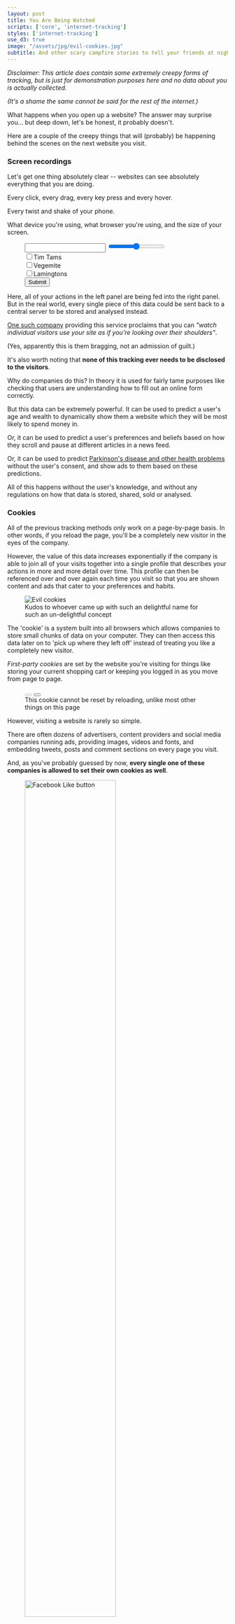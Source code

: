 ```yaml
---
layout: post
title: You Are Being Watched
scripts: ['core', 'internet-tracking']
styles: ['internet-tracking']
use_d3: true
image: "/assets/jpg/evil-cookies.jpg"
subtitle: And other scary campfire stories to tell your friends at night
---
```


_Disclaimer: This article does contain some extremely creepy forms of tracking, but is just for demonstration purposes here and no data about you is actually collected._

_(It's a shame the same cannot be said for the rest of the internet.)_

What happens when you open up a website? The answer may surprise you... but deep down, let's be honest, it probably doesn't.

Here are a couple of the creepy things that will (probably) be happening behind the scenes on the next website you visit.

### Screen recordings

Let's get one thing absolutely clear -- websites can see absolutely everything that you are doing.

Every click, every drag, every key press and every hover.

Every twist and shake of your phone.

What device you're using<span id="os-gag"></span>, what browser you're using<span id="browser-gag"></span>, and the size of your screen<span id="screen-size-gag"></span>.

<figure>
<div id="form-example" class="figure-group">
    <div class="diagram">
        <input type="text" class="form-control form-control-sm form-example-text">
        <input type="range" class="form-example-range">
        <div class="checkbox-group"><input type="checkbox" class="form-example-checkbox1"><label>Tim Tams</label></div>
        <div class="checkbox-group"><input type="checkbox" class="form-example-checkbox2"><label>Vegemite</label></div>
        <div class="checkbox-group"><input type="checkbox" class="form-example-checkbox3"><label>Lamingtons</label></div>
        <button type="button" class="btn btn-success btn-sm form-example-button last">Submit</button>
    </div>
</div>
</figure>

Here, all of your actions in the left panel are being fed into the right panel. But in the real world, every single piece of this data could be sent back to a central server to be stored and analysed instead.

[One such company](https://www.inspectlet.com) providing this service proclaims that you can _"watch individual visitors use your site as if you're looking over their shoulders"_.

(Yes, apparently this is them bragging, not an admission of guilt.)

It's also worth noting that **none of this tracking ever needs to be disclosed to the visitors**. 

Why do companies do this? In theory it is used for fairly tame purposes like checking that users are understanding how to fill out an online form correctly.

But this data can be extremely powerful. It can be used to predict a user's age and wealth to dynamically show them a website which they will be most likely to spend money in.

Or, it can be used to predict a user's preferences and beliefs based on how they scroll and pause at different articles in a news feed.

Or, it can be used to predict [Parkinson's disease and other health problems](https://medium.com/stanford-magazine/your-computer-may-know-you-have-parkinsons-shall-it-tell-you-e8f8907f4595) without the user's consent, and show ads to them based on these predictions.

All of this happens without the user's knowledge, and without any regulations on how that data is stored, shared, sold or analysed.

### Cookies

All of the previous tracking methods only work on a page-by-page basis. In other words, if you reload the page, you'll be a completely new visitor in the eyes of the company.

However, the value of this data increases exponentially if the company is able to join all of your visits together into a single profile that describes your actions in more and more detail over time. This profile can then be referenced over and over again each time you visit so that you are shown content and ads that cater to your preferences and habits. 

<figure>
<img src="/assets/jpg/evil-cookies.jpg" alt="Evil cookies" class="diagram">
<figcaption class="caption">
<!-- <p class="caption"> -->
Kudos to whoever came up with such an delightful name for such an un-delightful concept
<!-- </p> -->
</figcaption>
</figure>

The 'cookie' is a system built into all browsers which allows companies to store small chunks of data on your computer. They can then access this data later on to 'pick up where they left off' instead of treating you like a completely new visitor.

_First-party cookies_ are set by the website you're visiting for things like storing your current shopping cart or keeping you logged in as you move from page to page. 

<figure class="cookie-buttons">
<button type="button" class="btn btn-lg btn-success set-cookie" id="set-cookie" disabled></button>
<button type="button" class="btn btn-sm hidden delete-cookie" id="delete-cookie"></button>
<figcaption class="caption">
This cookie cannot be reset by reloading, unlike most other things on this page
</figcaption>
</figure>

However, visiting a website is rarely so simple.

There are often dozens of advertisers, content providers and social media companies running ads, providing images, videos and fonts, and embedding tweets, posts and comment sections on every page you visit.

And, as you've probably guessed by now, **every single one of these companies is allowed to set their own cookies as well**.

<figure id="facebook-like">
<img src="/assets/png/facebook-like-button.png" alt="Facebook Like button" style="width:70%;margin:0 auto">
<figcaption>
<p class="caption">
A Facebook 'Like' button tracks you and relays information back to Facebook, even if you don't actually click the button or have a Facebook account
</p>
</figcaption>
</figure>

This is a particularly powerful tool for large companies like Google, Twitter and Facebook who have fingers in the proverbial pies of millions of websites. They can use this huge mesh of websites to watch users hop across the internet, learning more about each user's preferences, behaviours and interests as they browse. 

For example, see which websites in Facebook's tracking mesh are tracking you [here](https://www.facebook.com/off_facebook_activity/activity_list).

In some positive news, **the browsers Firefox and Safari now block third-party cookies by default**, and severely limit the remaining ones, making it impossible for you to be tracked via this method. 

Users are also protected by legislation [in Europe](https://gdpr.eu/cookies/) and, to a lesser degree, [in California](https://oag.ca.gov/privacy/ccpa). However, most of the world remains in a digital Wild West when they roam the internet. 

### Fingerprinting

Cookies are just one technique companies use to track their users. After all, what happens when a user clears their cookies? Switches browser? Disables third-party cookies entirely? Instead, companies can resort to _fingerprinting_ their users.

When you visit a website, it is able to see a whole range of information about your device. Some of it is obviously important, like your screen size and your default language, but it also sees much more obscure details like your speakers' decibel range and your device's default fonts.

This information is all assembled into a 'fingerprint' - a list of precise settings and parameters which make your device unique. Any company that knows this fingerprint will be able to recognise you any time you open their website, and show you content accordingly.

(You can see what your fingerprint looks like [here](https://amiunique.org/fp).)

Fingerprints are much harder to remove than cookies. This makes them a valuable commodity to advertising companies, who go to extreme lengths to 'fingerprint' users in ever-increasing detail.

For instance, [one strategy](https://www.usenix.org/conference/usenixsecurity19/presentation/shusterman) takes advantage of the computer's caching system by testing which sections of memory have been used recently and which haven't.

[Another strategy](https://sensorid.cl.cam.ac.uk/) monitors an iPhone's exact acceleration and orientation when held in the owner's hand to determine exactly how each iPhone's gyroscope and accelerometer were calibrated when it was built, uniquely identifying it.

Fingeprints can also be combined with other strategies to become even more valuable. If two fingerprinted devices are often using the same IP address or logged into the same accounts, they are probably owned by the same user. These fingerprints can therefore be connected to create an even more detailed profile of that user.

There are no easy solutions here since every new technological development, like memory caches and gyroscopes, can become new potential targets for fingerprinting.

We are locked in an arms race to protect ourselves against emerging fingerprinting strategies. And so far, we are probably losing. 

<figure>
{% include svg.html id="svg1" class="no-outline" %}
<figcaption><p class="caption">
Have you skipped anything on this page yet, by the way?
</p></figcaption>
</figure>

### A/B tests

Who's to say all the visitors to a website need to be shown the same website?

Instead, every visit can be an opportunity to experiment on users in a process called _A/B testing_. 

For example, let's say you're designing a new website and you want to place an ad in the spot which will be clicked on most often. Instead of surveying your users explicitly, you can run a simple experiment:
1. Split your users into group A and group B
1. Show each half a different version of the website
1. Watch each group to determine which version produces the most ad clicks

I actually have a small confession to make -- _you're part of an A/B test right now_.

You were shown a button to reset the pointless cookie above:

<figure class="cookie-buttons">
<button type="button" class="btn btn-sm delete-cookie" id="my-delete-button"></button>
</figure>

However, there's actually another version of that button:

<figure class="cookie-buttons">
<button type="button" class="btn btn-sm delete-cookie" id="other-delete-button"></button>
</figure>

You are randomly assigned your button when you opened the page, and your interactions with it are compared to every other reader's interactions to determine _which group is more likely to keep the pointless cookie on their computer_. Here are the live results:

<figure>
{% include svg.html id="svg2" class="no-outline svg-chart" %}
<div id="ab-test-axis-labels" class="diagram no-outline">
    <div></div>
    <button type="button" class="btn btn-outline-secondary btn-sm">Undo</button>
    <div></div>
    <button type="button" class="btn btn-danger btn-sm hidden">Clean up</button>
    <div></div>
    <div id="ab-test-axis-cover"></div>
</div>
</figure>

This A/B test has been designed to only track a meaningless metric and keep all of your personal information on your device, but in a real A/B test, your interactions would be partnered with detailed website-usage information, cookie trackers and fingerprint data to learn as much about you as possible.

(It's also usually recommended you don't tell your subjects what's happening mid-experiment...)

A/B testing has been used to optimise every aspects of websites: the order of menu bar items, font sizes, spacing between paragraphs, the ads you are served, the prices of items in a shop, and more.

It can be used to optimise less tangible things as well, like the addictiveness of a feed, what tone and phrasing to use in an email asking users to upgrade their account, or how long to set the timer for a _"Limited time only!"_ shop discount.

Unlike research in a university, **no ethics board or regulator is required to approve or monitor these experiments**.

For instance, [Facebook conducted an experiment](https://www.pnas.org/content/pnas/111/24/8788.full.pdf) on almost 700,000 users for a week in 2012 by deliberately removing either happy or sad posts from the feeds of subjects to see how it would influence what they wrote in Facebook posts later on.

> When positive expressions were reduced, people produced fewer positive posts and more negative posts; when negative expressions were reduced, the opposite pattern occurred. These results indicate that emotions expressed by others on Facebook influence our own emotions, constituting experimental evidence for massive-scale contagion via social networks.

In 2014, the dating site OKCupid [published results from an experiment](https://www.gwern.net/docs/psychology/okcupid/weexperimentonhumanbeings.html) where it tampered with the _'match percentage'_ shown to its users for each of their matches:

> We asked: does the displayed match percentage cause [...] people to actually like each other? As far as we can measure, yes, it does. When we tell people they are a good match, they act as if they are. Even when they should be wrong for each other.

The ethics of experimenting on these users' emotions was widely criticised back in 2014. However, seven years on, very little has changed -- you're probably still being experimented on every single day.

The only difference now is that companies have learnt not to publicly broadcast their more dubious experiments quite so much.

### Original Sin

There is a pattern in all of these forms of creepiness on the internet. _Advertising._

[The inventor of the popup ad](https://www.theatlantic.com/technology/archive/2014/08/advertising-is-the-internets-original-sin/376041/) now calls advertising the internet's _"Original Sin"_ -- it has shaped the technology, the industries and our experience of the internet irreversibly.

It incentivises companies to experiment on their users to create more addictive websites that users will scroll through for as long as possible.

It forces companies to choose how ethical they can bear to be, in the full knowledge that the less ethical they are, the more detailed their user profiles could become and the more revenue they could produce.

And it means that **it is no longer in very many people's interest for users of the internet to actually know how it works**. The more users know, the better equipped they would be to protect themselves.

Instead, it is more profitable for the internet to seem like 'magic', all while you are being monitored, tracked and experimented on without your knowledge. 

Try not to think about it too much next time you click on a link.